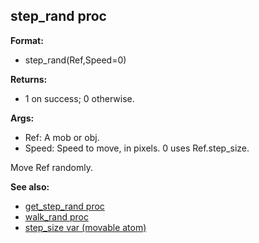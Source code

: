 ## step_rand proc

**Format:**
+   step_rand(Ref,Speed=0)
<!-- -->
**Returns:**
+   1 on success; 0 otherwise.
<!-- -->
**Args:**
+   Ref: A mob or obj.
+   Speed: Speed to move, in pixels. 0 uses Ref.step_size.


Move Ref randomly.

**See also:**
+   [get_step_rand proc](/ref/proc/get_step_rand.md) 
+   [walk_rand proc](/ref/proc/walk_rand.md) 
+   [step_size var (movable atom)](/ref/atom/movable/var/step_size.md) <!-- -->
